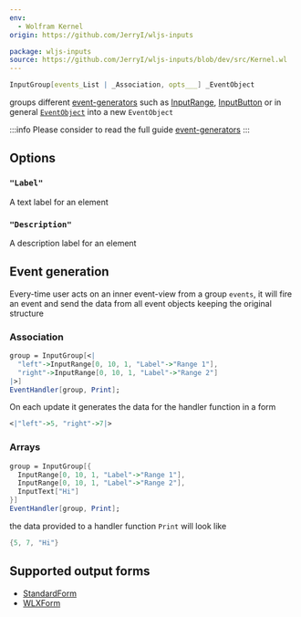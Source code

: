 ```yaml
---
env:
  - Wolfram Kernel
origin: https://github.com/JerryI/wljs-inputs

package: wljs-inputs
source: https://github.com/JerryI/wljs-inputs/blob/dev/src/Kernel.wl
---
```

```mathematica
InputGroup[events_List | _Association, opts___] _EventObject
```
groups different [event-generators](frontend/Advanced/Events%20system/event-generators.md) such as [InputRange](frontend/Reference/GUI/InputRange.md), [InputButton](frontend/Reference/GUI/InputButton.md) or in general [`EventObject`](frontend/Reference/Misc/Events.md#`EventObject`) into a new `EventObject`

:::info
Please consider to read the full guide [event-generators](frontend/Advanced/Events%20system/event-generators.md)
:::

## Options
### `"Label"`
A text label for an element

### `"Description"`
A description label for an element


## Event generation
Every-time user acts on an inner event-view from a group `events`, it will fire an event and send the data from all event objects keeping the original structure

### Association
```mathematica
group = InputGroup[<|
  "left"->InputRange[0, 10, 1, "Label"->"Range 1"],
  "right"->InputRange[0, 10, 1, "Label"->"Range 2"] 
|>]
EventHandler[group, Print];
```

On each update it generates the data for the handler function in a form
```mathematica
<|"left"->5, "right"->7|>
```

### Arrays
```mathematica
group = InputGroup[{
  InputRange[0, 10, 1, "Label"->"Range 1"],
  InputRange[0, 10, 1, "Label"->"Range 2"],
  InputText["Hi"]
}]
EventHandler[group, Print];
```

the data provided to a handler function `Print` will look like
```mathematica
{5, 7, "Hi"}
```


## Supported output forms
- [StandardForm](frontend/Reference/Formatting/StandardForm.md)
- [WLXForm](frontend/Reference/Formatting/WLXForm.md)